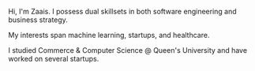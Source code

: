 
Hi, I'm Zaais. I possess dual skillsets in both software engineering and business strategy.

My interests span machine learning, startups, and healthcare.

I studied Commerce & Computer Science @ Queen's University and have worked on several startups.
